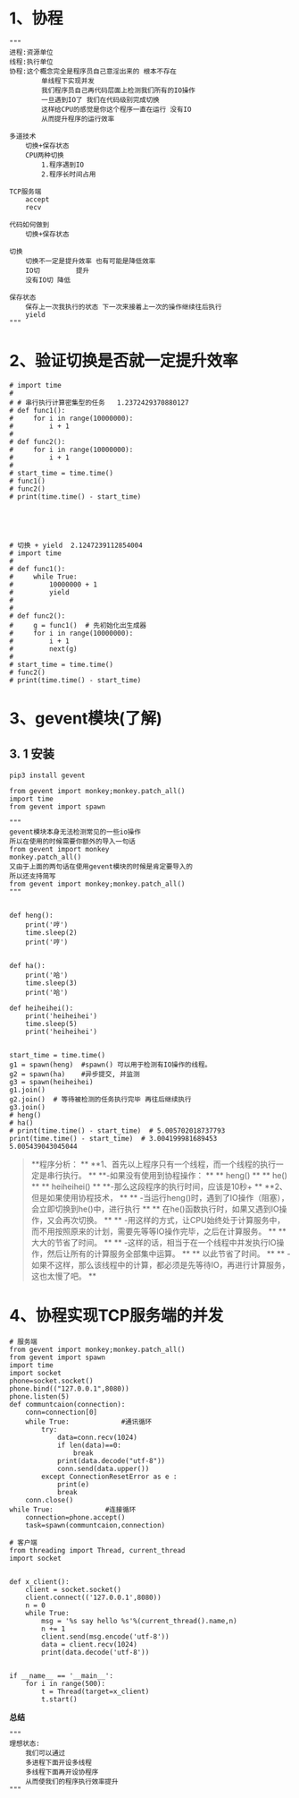 # 1、协程

```shell
"""
进程:资源单位
线程:执行单位
协程:这个概念完全是程序员自己意淫出来的 根本不存在
        单线程下实现并发
        我们程序员自己再代码层面上检测我们所有的IO操作
        一旦遇到IO了 我们在代码级别完成切换
        这样给CPU的感觉是你这个程序一直在运行 没有IO
        从而提升程序的运行效率
    
多道技术
    切换+保存状态
    CPU两种切换
        1.程序遇到IO
        2.程序长时间占用
​
TCP服务端 
    accept
    recv
    
代码如何做到
    切换+保存状态
​
切换
    切换不一定是提升效率 也有可能是降低效率
    IO切         提升
    没有IO切 降低
        
保存状态
    保存上一次我执行的状态 下一次来接着上一次的操作继续往后执行
    yield
"""
```

# 2、验证切换是否就一定提升效率

```shell
# import time
#
# # 串行执行计算密集型的任务   1.2372429370880127
# def func1():
#     for i in range(10000000):
#         i + 1
#
# def func2():
#     for i in range(10000000):
#         i + 1
#
# start_time = time.time()
# func1()
# func2()
# print(time.time() - start_time)
​
​
​
​
​
# 切换 + yield  2.1247239112854004
# import time
#
# def func1():
#     while True:
#         10000000 + 1
#         yield
#
#
# def func2():
#     g = func1()  # 先初始化出生成器
#     for i in range(10000000):
#         i + 1
#         next(g)
#
# start_time = time.time()
# func2()
# print(time.time() - start_time)
```

# 3、gevent模块(了解)

## 3. 1 安装

```shell
pip3 install gevent
```

```shell
from gevent import monkey;monkey.patch_all()
import time
from gevent import spawn
​
"""
gevent模块本身无法检测常见的一些io操作
所以在使用的时候需要你额外的导入一句话
from gevent import monkey
monkey.patch_all()
又由于上面的两句话在使用gevent模块的时候是肯定要导入的
所以还支持简写
from gevent import monkey;monkey.patch_all()
"""
​
​
def heng():
    print('哼')      
    time.sleep(2)
    print('哼')
​
​
def ha():
    print('哈')
    time.sleep(3)
    print('哈')
​
def heiheihei():
    print('heiheihei')
    time.sleep(5)
    print('heiheihei')
​
​
start_time = time.time()
g1 = spawn(heng)  #spawn() 可以用于检测有IO操作的线程。
g2 = spawn(ha)    #异步提交, 并监测
g3 = spawn(heiheihei)
g1.join()
g2.join()  # 等待被检测的任务执行完毕 再往后继续执行
g3.join()
# heng()
# ha()
# print(time.time() - start_time)  # 5.005702018737793
print(time.time() - start_time)  # 3.004199981689453   5.005439043045044
```

> **程序分析：	**
> **1、首先以上程序只有一个线程，而一个线程的执行一定是串行执行。			**
> **-如果没有使用到协程操作：				**
> **  heng()				**
> **  he()				**
> **  heiheihei()				**
> **-那么这段程序的执行时间，应该是10秒+	**
> **2、但是如果使用协程技术，		**
> **   -当运行heng()时，遇到了IO操作（阻塞），会立即切换到he()中，进行执行		**
> **      在he()函数执行时，如果又遇到IO操作，又会再次切换。	     **
> **  -用这样的方式，让CPU始终处于计算服务中，而不用按照原来的计划，需要先等等IO操作完毕，之后在计算服务。           **
> **    大大的节省了时间。		**
> **  -这样的话，相当于在一个线程中并发执行IO操作，然后让所有的计算服务全部集中运算。			**
> **    以此节省了时间。	   **
> **   -如果不这样，那么该线程中的计算，都必须是先等待IO，再进行计算服务，这也太慢了吧。			**


# 4、协程实现TCP服务端的并发

```shell
# 服务端
from gevent import monkey;monkey.patch_all()
from gevent import spawn
import time
import socket
phone=socket.socket()
phone.bind(("127.0.0.1",8080))
phone.listen(5)
def communtcaion(connection):
    conn=connection[0]
    while True:             #通讯循环
        try:
            data=conn.recv(1024)
            if len(data)==0:
                break
            print(data.decode("utf-8"))
            conn.send(data.upper())
        except ConnectionResetError as e :
            print(e)
            break
    conn.close()
while True:             #连接循环
    connection=phone.accept()
    task=spawn(communtcaion,connection)
    
# 客户端
from threading import Thread, current_thread
import socket
​
​
def x_client():
    client = socket.socket()
    client.connect(('127.0.0.1',8080))
    n = 0
    while True:
        msg = '%s say hello %s'%(current_thread().name,n)
        n += 1
        client.send(msg.encode('utf-8'))
        data = client.recv(1024)
        print(data.decode('utf-8'))
​
​
if __name__ == '__main__':
    for i in range(500):
        t = Thread(target=x_client)
        t.start()
```

**总结**

```shell
"""
理想状态:
    我们可以通过
    多进程下面开设多线程
    多线程下面再开设协程序
    从而使我们的程序执行效率提升
"""
```